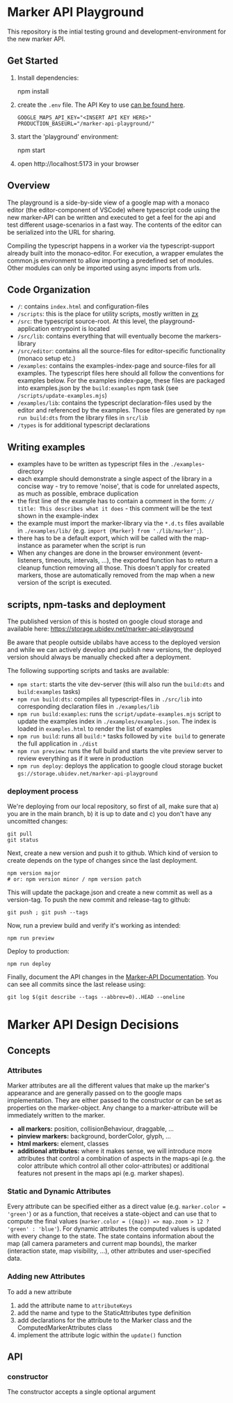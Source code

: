 # Marker API Playground

This repository is the intial testing ground and development-environment for
the new marker API.

## Get Started

1.  Install dependencies:

    npm install

2.  create the `.env` file. The API Key to use
    [can be found here][gcloud_console_maps_credentials].

        GOOGLE_MAPS_API_KEY="<INSERT API KEY HERE>"
        PRODUCTION_BASEURL="/marker-api-playground/"

3.  start the 'playground' environment:

    npm start

4.  open http://localhost:5173 in your browser

[gcloud_console_maps_credentials]: https://console.cloud.google.com/apis/credentials/key/cace4819-4b19-489c-bd49-d91300d72dab?project=ubilabs-dev

## Overview

The playground is a side-by-side view of a google map with a monaco editor (the
editor-component of VSCode) where typescript code using the new
marker-API can be written and executed to get a feel for the api and test
different usage-scenarios in a fast way. The contents of the editor can be
serialized into the URL for sharing.

Compiling the typescript happens in a worker via the typescript-support
already built into the monaco-editor. For execution, a wrapper emulates the
common.js environment to allow importing a predefined set of modules. Other
modules can only be imported using async imports from urls.

## Code Organization

- `/`: contains `index.html` and configuration-files
- `/scripts`: this is the place for utility scripts, mostly written in [zx][]
- `/src`: the typescript source-root. At this level, the
  playground-application entrypoint is located
- `/src/lib`: contains everything that will eventually become
  the markers-library
- `/src/editor`: contains all the source-files for editor-specific
  functionality (monaco setup etc.)
- `/examples`: contains the examples-index-page and source-files for all
  examples. The typescript files here should all follow the conventions for
  examples below. For the examples index-page, these files are packaged
  into examples.json by the `build:examples` npm task (see
  `/scripts/update-examples.mjs`)
- `/examples/lib`: contains the typescript declaration-files used by the
  editor and referenced by the examples. Those files are generated by
  `npm run build:dts` from the library files in `src/lib`
- `/types` is for additional typescript declarations

[zx]: https://github.com/google/zx

## Writing examples

- examples have to be written as typescript files in the `./examples`-directory
- each example should demonstrate a single aspect of the library in a
  concise way - try to remove 'noise', that is code for unrelated aspects,
  as much as possible, embrace duplication
- the first line of the example has to contain a comment in the form:
  `// title: This describes what it does` - this comment will be the text
  shown in the example-index
- the example must import the marker-library via the `*.d.ts` files
  available in `./examples/lib/` (e.g. `import {Marker} from './lib/marker';`).
- there has to be a default export, which will be called with the
  map-instance as parameter when the script is run
- When any changes are done in the browser environment (event-listeners,
  timeouts, intervals, ...), the exported function has to return a cleanup
  function removing all those. This doesn't apply for created markers, those
  are automatically removed from the map when a new version of the script is
  executed.

## scripts, npm-tasks and deployment

The published version of this is hosted on google cloud storage and available
here: https://storage.ubidev.net/marker-api-playground

Be aware that people outside ubilabs have access to the deployed version
and while we can actively develop and publish new versions, the deployed
version should always be manually checked after a deployment.

The following supporting scripts and tasks are available:

- `npm start`: starts the vite dev-server (this will also run the `build:dts`
  and `build:examples` tasks)
- `npm run build:dts`: compiles all typescript-files in `./src/lib`
  into corresponding declaration files in `./examples/lib`
- `npm run build:examples`: runs the `script/update-examples.mjs` script to
  update the examples index in `./examples/examples.json`. The index is
  loaded in `examples.html` to render the list of examples
- `npm run build`: runs all `build:*` tasks followed by `vite build` to
  generate the full application in `./dist`
- `npm run preview`: runs the full build and starts the vite preview server
  to review everything as if it were in production
- `npm run deploy`: deploys the application to google cloud storage bucket
  `gs://storage.ubidev.net/marker-api-playground`

### deployment process

We're deploying from our local repository, so first of all, make sure that
a) you are in the main branch, b) it is up to date and c) you don't have any
uncomitted changes:

    git pull
    git status

Next, create a new version and push it to github. Which kind of version to
create depends on the type of changes since the last deployment.

    npm version major
    # or: npm version minor / npm version patch

This will update the package.json and create a new commit as well as a
version-tag. To push the new commit and release-tag to github:

    git push ; git push --tags

Now, run a preview build and verify it's working as intended:

    npm run preview

Deploy to production:

    npm run deploy

Finally, document the API changes in the [Marker-API Documentation][marker-doc].
You can see all commits since the last release using:

    git log $(git describe --tags --abbrev=0)..HEAD --oneline

[marker-doc]: https://docs.google.com/document/d/1L1RUW2kRSkSn02qthbimJZtjsCfdTtzXys3thCxv5O4/edit#heading=h.h498zgrs94df

# Marker API Design Decisions

## Concepts

### Attributes

Marker attributes are all the different values that make
up the marker's appearance and are generally passed on to the google maps
implementation. They are either passed to the constructor or can be set as
properties on the marker-object. Any change to a marker-attribute will
be immediately written to the marker.

- **all markers:** position, collisionBehaviour, draggable, ...
- **pinview markers:** background, borderColor, glyph, ...
- **html markers:** element, classes
- **additional attributes:** where it makes sense, we will introduce more
  attributes that control a combination of aspects in the maps-api (e.g. the
  color attribute which control all other color-attributes) or additional
  features not present in the maps api (e.g. marker shapes).

### Static and Dynamic Attributes

Every attribute can be specified either as a direct value
(e.g. `marker.color = 'green'`) or as a function, that receives a state-object and
can use that to compute the final values (`marker.color = ({map}) => map.zoom > 12 ? 'green' : 'blue'`). For dynamic attributes the
computed values is updated with every change to the state. The state
contains information about the map (all camera parameters and current map
bounds), the marker (interaction state, map visibility, ...), other attributes
and user-specified data.

### Adding new Attributes

To add a new attribute

1. add the attribute name to `attributeKeys`
2. add the name and type to the StaticAttributes type definition
3. add declarations for the attribute to the Marker class and the
   ComputedMarkerAttributes class
4. implement the attribute logic within the `update()` function

## API

### constructor

The constructor accepts a single optional argument
